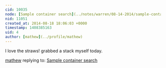 ```yaml
---
cid: 10035
node: [Sample container search](../notes/warren/08-14-2014/sample-container-search)
nid: 11051
created_at: 2014-08-18 18:06:03 +0000
timestamp: 1408385163
uid: 4
author: [mathew](../profile/mathew)
---
```


I love the straws! grabbed a stack myself today. 

[mathew](../profile/mathew) replying to: [Sample container search](../notes/warren/08-14-2014/sample-container-search)

